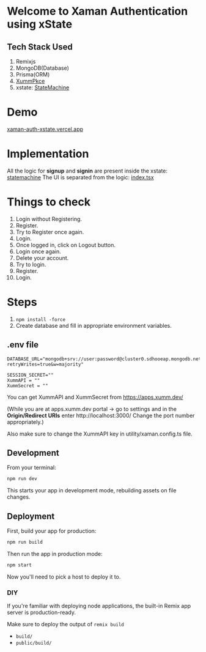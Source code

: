 # Welcome to Xaman Authentication using xState

## Tech Stack Used

1. Remixjs
2. MongoDB(Database)
3. Prisma(ORM)
4. [XummPkce](https://github.com/XRPL-Labs/XummPkce)
5. xstate: [StateMachine](https://stately.ai/registry/editor/83c484d9-9bdc-475c-bc45-5b4a3e98b2bd?machineId=a243be4b-2b0e-46fb-b62c-fbfe9ac234f9&mode=Simulate)

# Demo

[xaman-auth-xstate.vercel.app](https://xaman-auth-xstate.vercel.app/)

# Implementation

All the logic for **signup** and **signin** are present inside the xstate: [statemachine](https://github.com/technotip/xaman-auth-xstate/blob/main/app/machine/authentication.ts)
The UI is separated from the logic: [index.tsx](https://github.com/technotip/xaman-auth-xstate/blob/main/app/routes/_index.tsx)

# Things to check

1. Login without Registering.
2. Register.
3. Try to Register once again.
4. Login.
5. Once logged in, click on Logout button.
6. Login once again.
7. Delete your account.
8. Try to login.
9. Register.
10. Login.

# Steps

1. `npm install -force`
2. Create database and fill in appropriate environment variables.

## .env file

```
DATABASE_URL="mongodb+srv://user:password@cluster0.sdhooeap.mongodb.net/xamanAuth?retryWrites=true&w=majority"

SESSION_SECRET=""
XummAPI = ""
XummSecret = ""
```

You can get XummAPI and XummSecret from https://apps.xumm.dev/

(While you are at apps.xumm.dev portal -> go to settings and in the **Origin/Redirect URIs** enter http://localhost:3000/ Change the port number appropriately.)

Also make sure to change the XummAPI key in utility/xaman.config.ts file.

## Development

From your terminal:

```sh
npm run dev
```

This starts your app in development mode, rebuilding assets on file changes.

## Deployment

First, build your app for production:

```sh
npm run build
```

Then run the app in production mode:

```sh
npm start
```

Now you'll need to pick a host to deploy it to.

### DIY

If you're familiar with deploying node applications, the built-in Remix app server is production-ready.

Make sure to deploy the output of `remix build`

- `build/`
- `public/build/`
